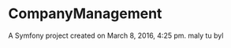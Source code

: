 CompanyManagement
=================

A Symfony project created on March 8, 2016, 4:25 pm.
maly tu byl
